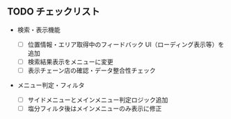 ## TODO チェックリスト

- 検索・表示機能

  - [ ] 位置情報・エリア取得中のフィードバック UI（ローディング表示等）を追加
  - [ ] 検索結果表示をメニューに変更
  - [ ] 表示チェーン店の確認・データ整合性チェック

- メニュー判定・フィルタ
  - [ ] サイドメニューとメインメニュー判定ロジック追加
  - [ ] 塩分フィルタ後はメインメニューのみ表示に修正
